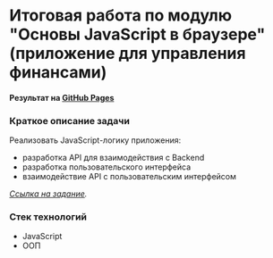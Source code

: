 # Итоговая работа по модулю "Основы JavaScript в браузере" (приложение для управления финансами)
#### Результат на [GitHub Pages]()  
### Краткое описание задачи 
Реализовать JavaScript-логику приложения: 
- разработка API для взаимодействия с Backend
- разработка пользовательского интерфейса
- взаимодействие API с пользовательским интерфейсом

*[Ссылка на задание](https://github.com/netology-code/bhj-diploma).*
### Стек технологий
- JavaScript
- ООП
